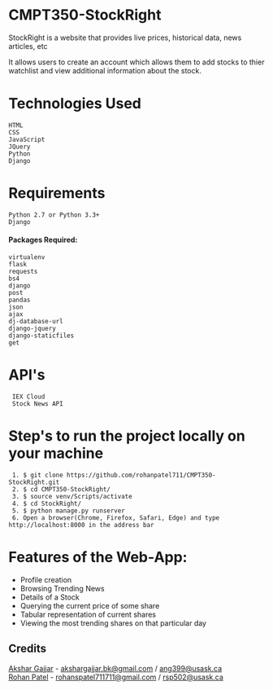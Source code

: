 # CMPT350-StockRight

StockRight is a website that provides live prices, historical data, news articles, etc

It allows users to create an account which allows them to add stocks to thier watchlist and view additional information about the stock.

# Technologies Used

    HTML
    CSS
    JavaScript
    JQuery
    Python
    Django

# Requirements

    Python 2.7 or Python 3.3+
    Django

####      Packages Required:

    virtualenv
    flask
    requests
    bs4
    django
    post
    pandas
    json
    ajax
    dj-database-url
    django-jquery
    django-staticfiles
    get
    
# API's 
    
     IEX Cloud
     Stock News API
     
# Step's to run the project locally on your machine

     1. $ git clone https://github.com/rohanpatel711/CMPT350-StockRight.git
     2. $ cd CMPT350-StockRight/
     3. $ source venv/Scripts/activate
     4. $ cd StockRight/
     5. $ python manage.py runserver
     6. Open a browser(Chrome, Firefox, Safari, Edge) and type http://localhost:8000 in the address bar

# Features of the Web-App: 
- Profile creation
- Browsing Trending News 
- Details of a Stock
- Querying the current price of some share
- Tabular representation of current shares
- Viewing the most trending shares on that particular day


## Credits

[Akshar Gajjar](https://github.com/aksharg) - akshargajjar.bk@gmail.com / ang399@usask.ca  
[Rohan Patel](https://github.com/rohanpatel711) - rohanspatel711711@gmail.com / rsp502@usask.ca  
